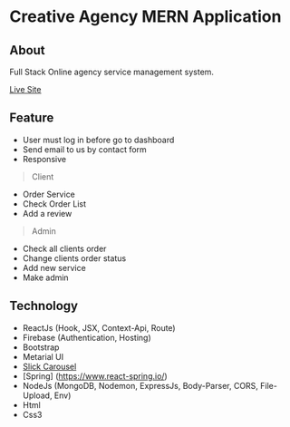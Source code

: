 # Creative Agency MERN Application
## About 
Full Stack Online agency service management system.

[Live Site](https://creative-agency-cfda0.web.app/)

## Feature 
* User must log in before go to dashboard
* Send email to us by contact form
* Responsive
> Client  
* Order Service 
* Check Order List
* Add a review
> Admin  
* Check all clients order 
* Change clients order status 
* Add new service 
* Make admin

## Technology
* ReactJs (Hook, JSX, Context-Api, Route)
* Firebase (Authentication, Hosting)
* Bootstrap 
* Metarial UI
* [Slick Carousel](https://react-slick.neostack.com/)
* [Spring] (https://www.react-spring.io/)
* NodeJs (MongoDB, Nodemon, ExpressJs, Body-Parser, CORS, File-Upload, Env)
* Html
* Css3